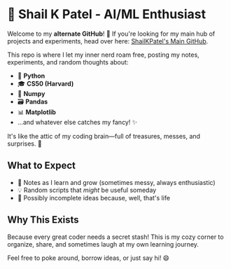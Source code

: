 # 🧠 Shail K Patel - AI/ML Enthusiast  

Welcome to my **alternate GitHub**! 🎉 If you're looking for my main hub of projects and experiments, head over here: [ShailKPatel's Main GitHub](https://github.com/ShailKPatel).  

This repo is where I let my inner nerd roam free, posting my notes, experiments, and random thoughts about:  
- 🐍 **Python**  
- 🎓 **CS50 (Harvard)**  
- 🔢 **Numpy**  
- 🗃️ **Pandas**  
- 📊 **Matplotlib**  
- ...and whatever else catches my fancy! ✨  

It's like the attic of my coding brain—full of treasures, messes, and surprises. 🚀  

## What to Expect  
- 🌱 Notes as I learn and grow (sometimes messy, always enthusiastic)  
- 💡 Random scripts that *might* be useful someday  
- 🤔 Possibly incomplete ideas because, well, that's life  

## Why This Exists  
Because every great coder needs a secret stash! This is my cozy corner to organize, share, and sometimes laugh at my own learning journey.  

Feel free to poke around, borrow ideas, or just say hi! 😄  
